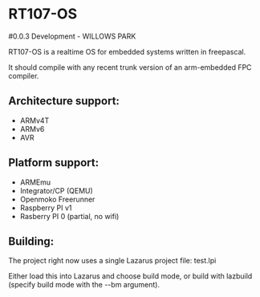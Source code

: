 # RT107-OS
#0.0.3 Development - WILLOWS PARK

RT107-OS is a realtime OS for embedded systems written in freepascal.

It should compile with any recent trunk version of an arm-embedded FPC compiler.

## Architecture support:

* ARMv4T
* ARMv6
* AVR

## Platform support:

* ARMEmu
* Integrator/CP (QEMU)
* Openmoko Freerunner
* Raspberry PI v1
* Rasberry PI 0 (partial, no wifi)
## Building:

The project right now uses a single Lazarus project file: test.lpi

Either load this into Lazarus and choose build mode, or build with lazbuild (specify build mode with the --bm argument).
